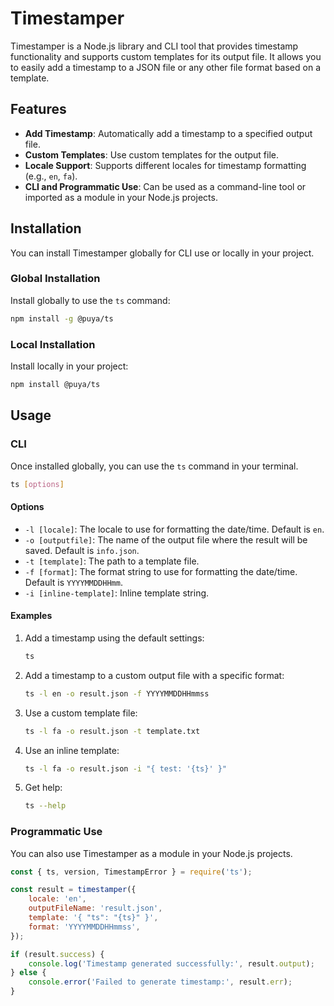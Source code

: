 # Timestamper

Timestamper is a Node.js library and CLI tool that provides timestamp functionality and supports custom templates for its output file. It allows you to easily add a timestamp to a JSON file or any other file format based on a template.

## Features

- **Add Timestamp**: Automatically add a timestamp to a specified output file.
- **Custom Templates**: Use custom templates for the output file.
- **Locale Support**: Supports different locales for timestamp formatting (e.g., `en`, `fa`).
- **CLI and Programmatic Use**: Can be used as a command-line tool or imported as a module in your Node.js projects.

## Installation

You can install Timestamper globally for CLI use or locally in your project.

### Global Installation

Install globally to use the `ts` command:

```bash
npm install -g @puya/ts
```

### Local Installation

Install locally in your project:

```bash
npm install @puya/ts
```

## Usage

### CLI

Once installed globally, you can use the `ts` command in your terminal.

```bash
ts [options]
```

#### Options

- `-l [locale]`: The locale to use for formatting the date/time. Default is `en`.
- `-o [outputfile]`: The name of the output file where the result will be saved. Default is `info.json`.
- `-t [template]`: The path to a template file.
- `-f [format]`: The format string to use for formatting the date/time. Default is `YYYYMMDDHHmm`.
- `-i [inline-template]`: Inline template string.

#### Examples

1. Add a timestamp using the default settings:

   ```bash
   ts
   ```

2. Add a timestamp to a custom output file with a specific format:

   ```bash
   ts -l en -o result.json -f YYYYMMDDHHmmss
   ```

3. Use a custom template file:

   ```bash
   ts -l fa -o result.json -t template.txt
   ```

4. Use an inline template:

   ```bash
   ts -l fa -o result.json -i "{ test: '{ts}' }"
   ```

5. Get help:

   ```bash
   ts --help
   ```

### Programmatic Use

You can also use Timestamper as a module in your Node.js projects.

```javascript
const { ts, version, TimestampError } = require('ts');

const result = timestamper({
    locale: 'en',
    outputFileName: 'result.json',
    template: '{ "ts": "{ts}" }',
    format: 'YYYYMMDDHHmmss',
});

if (result.success) {
    console.log('Timestamp generated successfully:', result.output);
} else {
    console.error('Failed to generate timestamp:', result.err);
}
```
